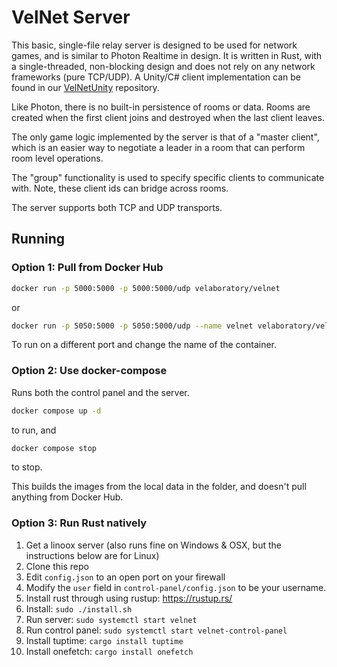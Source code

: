 # VelNet Server

This basic, single-file relay server is designed to be used for network games, and is similar to Photon Realtime in design.  It is written in Rust, with a single-threaded, non-blocking design and does not rely on any network frameworks (pure TCP/UDP).  A Unity/C# client implementation can be found in our [VelNetUnity](https://github.com/velaboratory/VelNetUnity) repository.

Like Photon, there is no built-in persistence of rooms or data.  Rooms are created when the first client joins and destroyed when the last client leaves.  

The only game logic implemented by the server is that of a "master client", which is an easier way to negotiate a leader in a room that can perform room level operations.

The "group" functionality is used to specify specific clients to communicate with.  Note, these client ids can bridge across rooms.

The server supports both TCP and UDP transports.  

## Running

### Option 1: Pull from Docker Hub

```sh
docker run -p 5000:5000 -p 5000:5000/udp velaboratory/velnet
```

or 

```sh
docker run -p 5050:5000 -p 5050:5000/udp --name velnet velaboratory/velnet
```
To run on a different port and change the name of the container.

### Option 2: Use docker-compose

Runs both the control panel and the server.

```sh
docker compose up -d
```

to run, and 

```sh
docker compose stop
```
to stop.

This builds the images from the local data in the folder, and doesn't pull anything from Docker Hub.

### Option 3: Run Rust natively

1. Get a linoox server (also runs fine on Windows & OSX, but the instructions below are for Linux)
2. Clone this repo
3. Edit `config.json` to an open port on your firewall
4. Modify the `user` field in `control-panel/config.json` to be your username.
5. Install rust through using rustup: https://rustup.rs/
6. Install: `sudo ./install.sh`
7. Run server: `sudo systemctl start velnet`
8. Run control panel: `sudo systemctl start velnet-control-panel`
9. Install tuptime: `cargo install tuptime`
9. Install onefetch: `cargo install onefetch`
